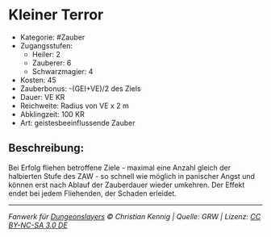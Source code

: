 # Kleiner Terror

- Kategorie: #Zauber
- Zugangsstufen:
  - Heiler: 2
  - Zauberer: 6
  - Schwarzmagier: 4
- Kosten: 45
- Zauberbonus: -(GEI+VE)/2 des Ziels
- Dauer: VE KR
- Reichweite: Radius von VE x 2 m
- Abklingzeit: 100 KR
- Art: geistesbeeinflussende Zauber

## Beschreibung:

Bei Erfolg fliehen betroffene Ziele - maximal eine Anzahl gleich der halbierten Stufe des ZAW - so schnell wie möglich in panischer Angst und können erst nach Ablauf der Zauberdauer wieder umkehren. Der Effekt endet bei jedem Fliehenden, der Schaden erleidet.

---

_Fanwerk für [Dungeonslayers](https://www.dungeonslayers.net/) © Christian Kennig | Quelle: GRW | Lizenz: [CC BY-NC-SA 3.0 DE](https://creativecommons.org/licenses/by-nc-sa/3.0/de/)_
